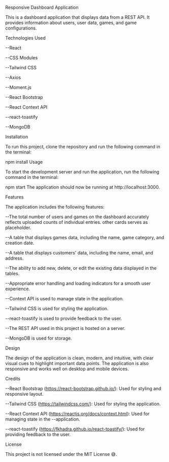 Responsive Dashboard Application

This is a dashboard application that displays data from a REST API. It provides information about users, user data, games, and game configurations.

Technologies Used

--React

--CSS Modules

--Tailwind CSS

--Axios

--Moment.js

--React Bootstrap

--React Context API

--react-toastify

--MongoDB

Installation

To run this project, clone the repository and run the following command in the terminal:

npm install
Usage

To start the development server and run the application, run the following command in the terminal:

npm start
The application should now be running at http://localhost:3000.

Features

The application includes the following features:

--The total number of users and games on the dashboard accurately reflects uploaded counts of individual entries. other cards serves as placeholder.

--A table that displays games data, including the name, game category, and creation date.

--A table that displays customers' data, including the name, email, and address.

--The ability to add new, delete, or edit the existing data displayed in the tables.

--Appropriate error handling and loading indicators for a smooth user experience.

--Context API is used to manage state in the application.

--Tailwind CSS is used for styling the application.

--react-toastify is used to provide feedback to the user.

--The REST API used in this project is hosted on a server.

--MongoDB is used for storage.

Design

The design of the application is clean, modern, and intuitive, with clear visual cues to highlight important data points. The application is also responsive and works well on desktop and mobile devices.

Credits

--React Bootstrap (https://react-bootstrap.github.io/): Used for styling and responsive layout.

--Tailwind CSS (https://tailwindcss.com/): Used for styling the application.

--React Context API (https://reactjs.org/docs/context.html): Used for managing state in the --application.

--react-toastify (https://fkhadra.github.io/react-toastify/): Used for providing feedback to the user.

License
 
This project is not licensed under the MIT License 😅.

